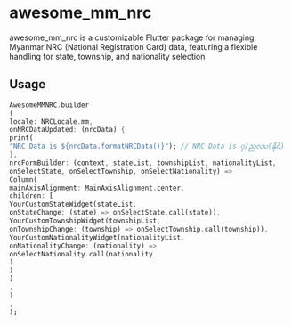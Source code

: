 # awesome_mm_nrc

awesome_mm_nrc is a customizable Flutter package for managing Myanmar NRC (National Registration
Card) data, featuring a flexible handling for state, township, and nationality selection

## Usage

```dart
AwesomeMMNRC.builder
(
locale: NRCLocale.mm,
onNRCDataUpdated: (nrcData) {
print(
"NRC Data is ${nrcData.formatNRCData()}"); // NRC Data is ၇/ညလပ(နိုင်)
},
nrcFormBuilder: (context, stateList, townshipList, nationalityList,
onSelectState, onSelectTownship, onSelectNationality) =>
Column(
mainAxisAlignment: MainAxisAlignment.center,
children: [
YourCustomStateWidget(stateList,
onStateChange: (state) => onSelectState.call(state)),
YourCustomTownshipWidget(townshipList,
onTownshipChange: (township) => onSelectTownship.call(township)),
YourCustomNationalityWidget(nationalityList,
onNationalityChange: (nationality) =>
onSelectNationality.call(nationality
)
)
]
,
)
,
);
```